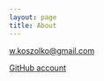 ```yaml
---
layout: page
title: About
---
```


w.koszolko@gmail.com

[GitHub account](https://github.com/wkoszolko)
